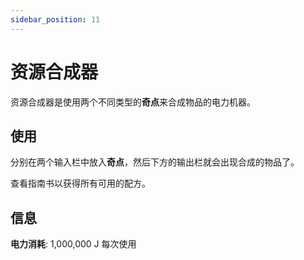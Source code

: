```yaml
---
sidebar_position: 11
---
```


# 资源合成器

资源合成器是使用两个不同类型的**奇点**来合成物品的电力机器。

## 使用

分别在两个输入栏中放入**奇点**，然后下方的输出栏就会出现合成的物品了。

查看指南书以获得所有可用的配方。

## 信息

**电力消耗**: 1,000,000 J 每次使用
